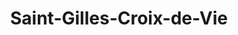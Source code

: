 ---
title: Saint-Gilles-Croix-de-Vie
url: /saint-gilles-croix-de-vie/
latitude: 46.701
longitude: -1.93
---